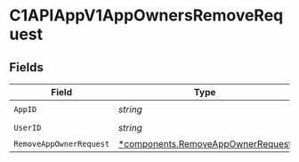 # C1APIAppV1AppOwnersRemoveRequest


## Fields

| Field                                                                                 | Type                                                                                  | Required                                                                              | Description                                                                           |
| ------------------------------------------------------------------------------------- | ------------------------------------------------------------------------------------- | ------------------------------------------------------------------------------------- | ------------------------------------------------------------------------------------- |
| `AppID`                                                                               | *string*                                                                              | :heavy_check_mark:                                                                    | N/A                                                                                   |
| `UserID`                                                                              | *string*                                                                              | :heavy_check_mark:                                                                    | N/A                                                                                   |
| `RemoveAppOwnerRequest`                                                               | [*components.RemoveAppOwnerRequest](../../models/components/removeappownerrequest.md) | :heavy_minus_sign:                                                                    | N/A                                                                                   |